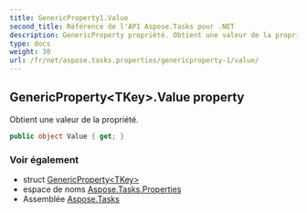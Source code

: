 ```yaml
---
title: GenericProperty1.Value
second_title: Référence de l'API Aspose.Tasks pour .NET
description: GenericProperty propriété. Obtient une valeur de la propriété.
type: docs
weight: 30
url: /fr/net/aspose.tasks.properties/genericproperty-1/value/
---
```

## GenericProperty&lt;TKey&gt;.Value property

Obtient une valeur de la propriété.

```csharp
public object Value { get; }
```

### Voir également

* struct [GenericProperty&lt;TKey&gt;](../)
* espace de noms [Aspose.Tasks.Properties](../../genericproperty-1/)
* Assemblée [Aspose.Tasks](../../../)


